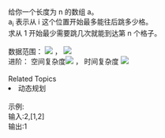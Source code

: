 <div>  给你一个长度为 n 的数组 a<span></span>。 </div> <div>  a<sub>i</sub> 表示从 i 这个位置开始最多能往后跳多少格。 </div> <div>  求从 1 开始最少需要跳几次就能到达第 n 个格子。 </div> <div>  <br> </div> <div>  数据范围： <img src="https://www.nowcoder.com/equation?tex=1%20%5Cle%20n%20%5Cle%20100000"> ， <img src="https://www.nowcoder.com/equation?tex=1%20%5Cle%20a_i%20%5Cle%201000000000"><br> 进阶： 空间复杂度<img src="https://www.nowcoder.com/equation?tex=O(1)"> ， 时间复杂度 <img src="https://www.nowcoder.com/equation?tex=O(n)"><br> </div><div><br></div><div><div>Related Topics</div><div><li>动态规划</li></div></div><br>示例:<br>输入:2,[1,2]<br>输出:1
<br>